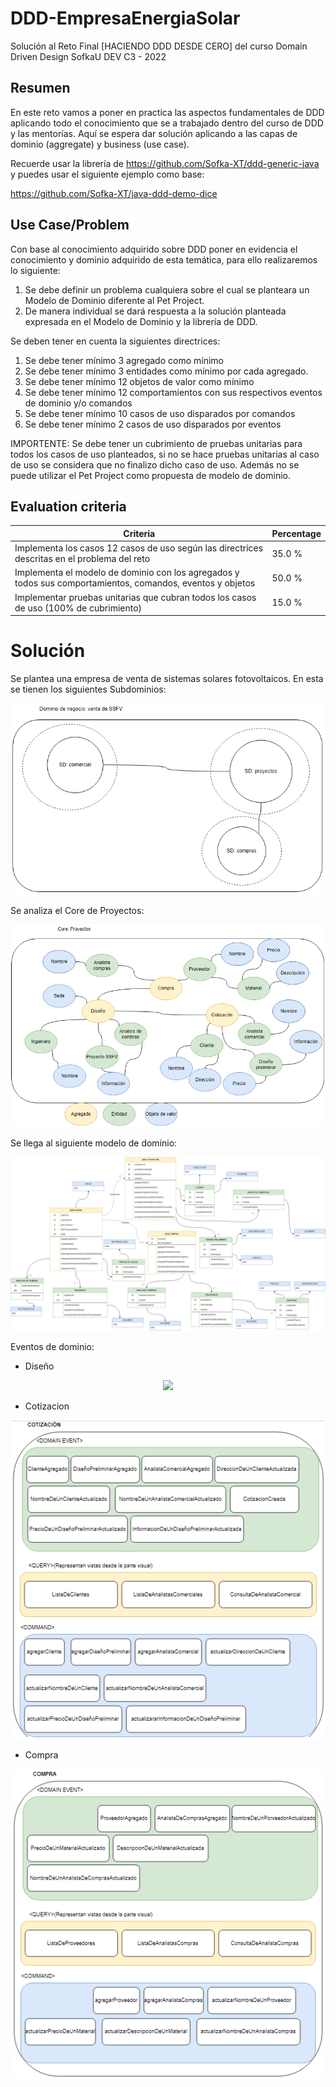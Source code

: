 # DDD-EmpresaEnergiaSolar
Solución al Reto Final [HACIENDO DDD DESDE CERO] del curso Domain Driven Design SofkaU DEV C3 - 2022


## Resumen
En este reto vamos a poner en practica las aspectos fundamentales de DDD aplicando todo el conocimiento que se a trabajado dentro del curso de DDD y las mentorías. Aquí se espera dar solución aplicando a las capas de dominio (aggregate) y business (use case).

Recuerde usar la librería de https://github.com/Sofka-XT/ddd-generic-java y puedes usar el siguiente ejemplo como base:

https://github.com/Sofka-XT/java-ddd-demo-dice


## Use Case/Problem
Con base al conocimiento adquirido sobre DDD poner en evidencia el conocimiento y dominio adquirido de esta temática, para ello realizaremos lo siguiente:

1. Se debe definir un problema cualquiera sobre el cual se planteara un Modelo de Dominio diferente al Pet Project.
2. De manera individual se dará respuesta a la solución planteada expresada en el Modelo de Dominio y la librería de DDD.


Se deben tener en cuenta la siguientes directrices:

1. Se debe tener mínimo 3 agregado como mínimo
2. Se debe tener mínimo 3 entidades como mínimo por cada agregado.
3. Se debe tener mínimo 12 objetos de valor como mínimo
4. Se debe tener mínimo 12 comportamientos con sus respectivos eventos de dominio y/o comandos
5. Se debe tener mínimo 10 casos de uso disparados por comandos
6. Se debe tener mínimo 2 casos de uso disparados por eventos


IMPORTENTE: Se debe tener un cubrimiento de pruebas unitarias para todos los casos de uso planteados, si no se hace pruebas unitarias al caso de uso se considera que no finalizo dicho caso de uso. Además no se puede utilizar el Pet Project como propuesta de modelo de dominio. 

## Evaluation criteria

Criteria | Percentage
|---|---|
Implementa los casos 12 casos de uso según las directrices descritas en el problema del reto | 35.0 %
Implementa el modelo de dominio con los agregados y todos sus comportamientos, comandos, eventos y objetos | 50.0 %
Implementar pruebas unitarias que cubran todos los casos de uso (100% de cubrimiento) | 15.0 %


# Solución

Se plantea una empresa de venta de sistemas solares fotovoltaicos. En esta se tienen los siguientes Subdominios:

<p align="center">
  <img src="/img/Screenshot_1.png"/>
</p>

Se analiza el Core de Proyectos:

<p align="center">
  <img src="/img/Screenshot_2.png"/>
</p>

Se llega al siguiente modelo de dominio:

<p align="center">
  <img src="/img/Reto Final DDD-Modelo de dominio.png"/>
</p>

Eventos de dominio:

* Diseño
<p align="center">
  <img src="/img/EventosDeDominioDiseño.png"/>
</p>

* Cotizacion
<p align="center">
  <img src="/img/EventosDeDominioCotizacion.png"/>
</p>

* Compra
<p align="center">
  <img src="/img/EventosDeDominioCompra.png"/>
</p>

